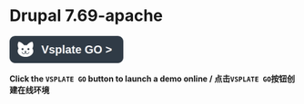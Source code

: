 # Drupal 7.69-apache

<a href="https://www.vsplate.com/?docker-compose=https://github.com/vsplate/dcenvs/drupal/7.69-apache"><img alt="VSPLATE GO" src="https://raw.githubusercontent.com/vsplate/images/master/vsgo_btn.png" width="200px"></a>

**Click the `VSPLATE GO` button to launch a demo online / 点击`VSPLATE GO`按钮创建在线环境**